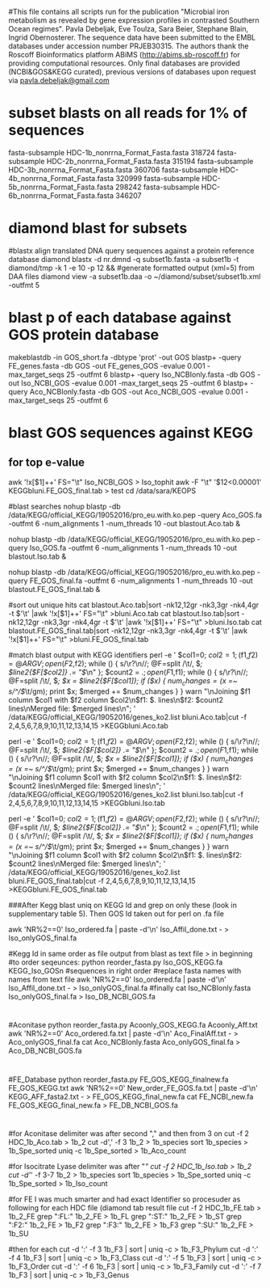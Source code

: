 #This file contains all scripts run for the publication "Microbial iron metabolism as revealed by gene expression profiles in contrasted Southern Ocean regimes". Pavla Debeljak, Eve Toulza, Sara Beier, Stephane Blain, Ingrid Obernosterer. The sequence data have been submitted to the EMBL databases under accession number PRJEB30315. The authors thank the Roscoff Bioinformatics platform ABiMS (http://abims.sb-roscoff.fr) for providing computational resources. Only final databases are provided (NCBI&GOS&KEGG curated), previous versions of databases upon request via pavla.debeljak@gmail.com

# subset blasts on all reads for 1% of sequences
fasta-subsample HDC-1b_nonrrna_Format_Fasta.fasta 318724
fasta-subsample HDC-2b_nonrrna_Format_Fasta.fasta 315194
fasta-subsample HDC-3b_nonrrna_Format_Fasta.fasta 360706
fasta-subsample HDC-4b_nonrrna_Format_Fasta.fasta 320999
fasta-subsample HDC-5b_nonrrna_Format_Fasta.fasta 298242
fasta-subsample HDC-6b_nonrrna_Format_Fasta.fasta 346207
# diamond blast for subsets
#blastx align translated DNA query sequences against a protein reference database
diamond blastx -d nr.dmnd -q subset1b.fasta -a subset1b -t diamond/tmp -k 1 -e 10 -p 12 &&
#generate formatted output (xml=5) from DAA files
diamond view -a subset1b.daa -o ~/diamond/subset/subset1b.xml -outfmt 5


# blast p of each database against GOS protein database

makeblastdb -in GOS_short.fa -dbtype 'prot' -out GOS
blastp+ -query FE_genes.fasta -db GOS -out FE_genes_GOS -evalue 0.001 -max_target_seqs 25 -outfmt 6
blastp+ -query Iso_NCBIonly.fasta -db GOS -out Iso_NCBI_GOS -evalue 0.001 -max_target_seqs 25 -outfmt 6
blastp+ -query Aco_NCBIonly.fasta -db GOS -out Aco_NCBI_GOS -evalue 0.001 -max_target_seqs 25 -outfmt 6


# blast GOS sequences against KEGG
## for top e-value
awk '!x[$1]++' FS="\t" Iso_NCBI_GOS > Iso_tophit
awk -F "\t" '$12<0.00001' KEGGbluni.FE_GOS_final.tab > test
cd /data/sara/KEOPS

#blast searches
nohup blastp -db /data/KEGG/official_KEGG/19052016/pro_eu.with.ko.pep -query Aco_GOS.fa -outfmt 6 -num_alignments 1 -num_threads 10 -out blastout.Aco.tab &

nohup blastp -db /data/KEGG/official_KEGG/19052016/pro_eu.with.ko.pep -query Iso_GOS.fa -outfmt 6 -num_alignments 1 -num_threads 10 -out blastout.Iso.tab &

nohup blastp -db /data/KEGG/official_KEGG/19052016/pro_eu.with.ko.pep -query FE_GOS_final.fa -outfmt 6 -num_alignments 1 -num_threads 10 -out blastout.FE_GOS_final.tab &

#sort out unique hits
cat blastout.Aco.tab|sort -nk12,12gr -nk3,3gr -nk4,4gr -t $'\t' |awk '!x[$1]++' FS="\t" >bluni.Aco.tab
cat blastout.Iso.tab|sort -nk12,12gr -nk3,3gr -nk4,4gr -t $'\t' |awk '!x[$1]++' FS="\t" >bluni.Iso.tab
cat blastout.FE_GOS_final.tab|sort -nk12,12gr -nk3,3gr -nk4,4gr -t $'\t' |awk '!x[$1]++' FS="\t" >bluni.FE_GOS_final.tab

#match blast output with KEGG identifiers
perl -e ' $col1=0; $col2=1; ($f1,$f2)=@ARGV; open(F2,$f2); while (<F2>) { s/\r?\n//; @F=split /\t/, $_; $line2{$F[$col2]} .= "$_\n" }; $count2 = $.; open(F1,$f1); while (<F1>) { s/\r?\n//; @F=split /\t/, $_; $x = $line2{$F[$col1]}; if ($x) { $num_changes = ($x =~ s/^/$_\t/gm); print $x; $merged += $num_changes } } warn "\nJoining $f1 column $col1 with $f2 column $col2\n$f1: $. lines\n$f2: $count2 lines\nMerged file: $merged lines\n"; ' /data/KEGG/official_KEGG/19052016/genes_ko2.list bluni.Aco.tab|cut -f 2,4,5,6,7,8,9,10,11,12,13,14,15 >KEGGbluni.Aco.tab


perl -e ' $col1=0; $col2=1; ($f1,$f2)=@ARGV; open(F2,$f2); while (<F2>) { s/\r?\n//; @F=split /\t/, $_; $line2{$F[$col2]} .= "$_\n" }; $count2 = $.; open(F1,$f1); while (<F1>) { s/\r?\n//; @F=split /\t/, $_; $x = $line2{$F[$col1]}; if ($x) { $num_changes = ($x =~ s/^/$_\t/gm); print $x; $merged += $num_changes } } warn "\nJoining $f1 column $col1 with $f2 column $col2\n$f1: $. lines\n$f2: $count2 lines\nMerged file: $merged lines\n"; ' /data/KEGG/official_KEGG/19052016/genes_ko2.list bluni.Iso.tab|cut -f 2,4,5,6,7,8,9,10,11,12,13,14,15 >KEGGbluni.Iso.tab

perl -e ' $col1=0; $col2=1; ($f1,$f2)=@ARGV; open(F2,$f2); while (<F2>) { s/\r?\n//; @F=split /\t/, $_; $line2{$F[$col2]} .= "$_\n" }; $count2 = $.; open(F1,$f1); while (<F1>) { s/\r?\n//; @F=split /\t/, $_; $x = $line2{$F[$col1]}; if ($x) { $num_changes = ($x =~ s/^/$_\t/gm); print $x; $merged += $num_changes } } warn "\nJoining $f1 column $col1 with $f2 column $col2\n$f1: $. lines\n$f2: $count2 lines\nMerged file: $merged lines\n"; ' /data/KEGG/official_KEGG/19052016/genes_ko2.list bluni.FE_GOS_final.tab|cut -f 2,4,5,6,7,8,9,10,11,12,13,14,15 >KEGGbluni.FE_GOS_final.tab

###After Kegg blast uniq on KEGG Id and grep on only these (look in supplementary table 5).
Then GOS Id taken out for perl on .fa file 

awk 'NR%2==0' Iso_ordered.fa | paste -d'\n' Iso_Affil_done.txt - > Iso_onlyGOS_final.fa

#Kegg Id in same order as file output from blast as text file > in beginning
#to order seqeunces:
python reorder_fasta.py Iso_GOS_KEGG.fa KEGG_Iso_GOSn
#sequences in right order
#replace fasta names with names from text file
awk 'NR%2==0' Iso_ordered.fa | paste -d'\n' Iso_Affil_done.txt - > Iso_onlyGOS_final.fa
#finally
cat Iso_NCBIonly.fasta Iso_onlyGOS_final.fa > Iso_DB_NCBI_GOS.fa
#
#Aconitase
python reorder_fasta.py Acoonly_GOS_KEGG.fa Acoonly_Aff.txt
awk 'NR%2==0' Aco_ordered.fa.txt | paste -d'\n' Aco_FinalAff.txt - > Aco_onlyGOS_final.fa
cat Aco_NCBIonly.fasta Aco_onlyGOS_final.fa > Aco_DB_NCBI_GOS.fa
#
#FE_Database
python reorder_fasta.py FE_GOS_KEGG_finalnew.fa FE_GOS_KEGG.txt
awk 'NR%2==0' New_order_FE_GOS.fa.txt | paste -d'\n' KEGG_AFF_fasta2.txt - > FE_GOS_KEGG_final_new.fa
cat FE_NCBI_new.fa FE_GOS_KEGG_final_new.fa > FE_DB_NCBI_GOS.fa
#
#for Aconitase delimiter was after second "," and then from 3 on
cut -f 2 HDC_1b_Aco.tab > 1b_2
cut -d',' -f 3 1b_2 > 1b_species
sort 1b_species > 1b_Spe_sorted
uniq -c 1b_Spe_sorted > 1b_Aco_count

#for Isocitrate Lyase delimiter was after "_"
cut -f 2 HDC_1b_Iso.tab > 1b_2
cut -d'_' -f 3-7 1b_2 > 1b_species
sort 1b_species > 1b_Spe_sorted
uniq -c 1b_Spe_sorted > 1b_Iso_count

#for FE I was much smarter and had exact Identifier so procesuder as following for each HDC file (diamond tab result file
cut -f 2 HDC_1b_FE.tab > 1b_2_FE
grep ":FL:" 1b_2_FE > 1b_FL
grep ":ST:" 1b_2_FE > 1b_ST
grep ":F2:" 1b_2_FE > 1b_F2
grep ":F3:" 1b_2_FE > 1b_F3
grep ":SU:" 1b_2_FE > 1b_SU

#then for each
cut -d ':' -f 3 1b_F3 | sort | uniq -c > 1b_F3_Phylum
cut -d ':' -f 4 1b_F3 | sort | uniq -c > 1b_F3_Class
cut -d ':' -f 5 1b_F3 | sort | uniq -c > 1b_F3_Order
cut -d ':' -f 6 1b_F3 | sort | uniq -c > 1b_F3_Family
cut -d ':' -f 7 1b_F3 | sort | uniq -c > 1b_F3_Genus
